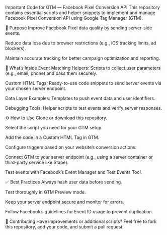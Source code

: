 Important Code for GTM — Facebook Pixel Conversion API
This repository contains essential scripts and helper snippets to implement and manage Facebook Pixel Conversion API using Google Tag Manager (GTM).

📌 Purpose
Improve Facebook Pixel data quality by sending server-side events.

Reduce data loss due to browser restrictions (e.g., iOS tracking limits, ad blockers).

Maintain accurate tracking for better campaign optimization and reporting.

📂 What’s Inside
Event Matching Helpers: Scripts to collect user parameters (e.g., email, phone) and pass them securely.

Custom HTML Tags: Ready-to-use code snippets to send server events via your chosen server endpoint.

Data Layer Examples: Templates to push event data and user identifiers.

Debugging Tools: Helper scripts to test events and verify server responses.

⚙️ How to Use
Clone or download this repository.

Select the script you need for your GTM setup.

Add the code in a Custom HTML Tag in GTM.

Configure triggers based on your website’s conversion actions.

Connect GTM to your server endpoint (e.g., using a server container or third-party service like Stape).

Test events with Facebook’s Event Manager and Test Events Tool.

✅ Best Practices
Always hash user data before sending.

Test thoroughly in GTM Preview mode.

Keep your server endpoint secure and monitor for errors.

Follow Facebook’s guidelines for Event ID usage to prevent duplication.

🤝 Contributing
Have improvements or additional scripts? Feel free to fork this repository, add your code, and submit a pull request.
